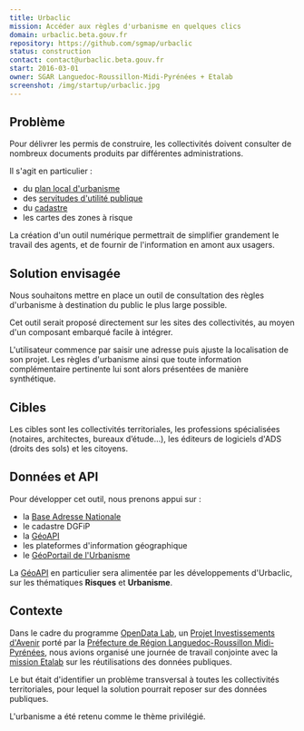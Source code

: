 ```yaml
---
title: Urbaclic
mission: Accéder aux règles d'urbanisme en quelques clics
domain: urbaclic.beta.gouv.fr
repository: https://github.com/sgmap/urbaclic
status: construction
contact: contact@urbaclic.beta.gouv.fr
start: 2016-03-01
owner: SGAR Languedoc-Roussillon-Midi-Pyrénées + Etalab
screenshot: /img/startup/urbaclic.jpg
---
```


## Problème

Pour délivrer les permis de construire, les collectivités doivent consulter de nombreux documents produits par différentes administrations.

Il s'agit en particulier :

* du [plan local d'urbanisme](https://fr.wikipedia.org/wiki/Plan_local_d%27urbanisme)
* des [servitudes d'utilité publique](https://fr.wikipedia.org/wiki/Servitude_d%27utilit%C3%A9_publique)
* du [cadastre](https://fr.wikipedia.org/wiki/Cadastre)
* les cartes des zones à risque

La création d'un outil numérique permettrait de simplifier grandement le travail des agents, et de fournir de l'information en amont aux usagers.

## Solution envisagée

Nous souhaitons mettre en place un outil de consultation des règles d'urbanisme à destination du public le plus large possible.

Cet outil serait proposé directement sur les sites des collectivités, au moyen d'un composant embarqué facile à intégrer.

L'utilisateur commence par saisir une adresse puis ajuste la localisation de son projet.
Les règles d'urbanisme ainsi que toute information complémentaire pertinente lui sont alors présentées de manière synthétique.

## Cibles

Les cibles sont les collectivités territoriales, les professions spécialisées (notaires, architectes, bureaux d’étude…), les éditeurs de logiciels d'ADS (droits des sols) et les citoyens.

## Données et API

Pour développer cet outil, nous prenons appui sur :

* la [Base Adresse Nationale](http://adresse.data.gouv.fr)
* le cadastre DGFiP
* la [GéoAPI](https://api.gouv.fr/api/geoapi.html)
* les plateformes d'information géographique
* le [GéoPortail de l'Urbanisme](https://www.geoportail-urbanisme.gouv.fr/)

La [GéoAPI](https://api.gouv.fr/api/geoapi.html) en particulier sera alimentée par les développements d'Urbaclic, sur les thématiques __Risques__ et __Urbanisme__.

## Contexte

Dans le cadre du programme [OpenData Lab](http://www.opendatalab.fr), un [Projet Investissements d'Avenir](http://www.gouvernement.fr/investissements-d-avenir-cgi) porté par la [Préfecture de Région Languedoc-Roussillon ­Midi­-Pyrénées](http://www.prefectures-regions.gouv.fr/languedoc-roussillon-midi-pyrenees), nous avions organisé une journée de travail conjointe avec la [mission Etalab](http://www.etalab.gouv.fr/) sur les réutilisations des données publiques.


Le but était d'identifier un problème transversal à toutes les collectivités territoriales, pour lequel la solution pourrait reposer sur des données publiques.

L'urbanisme a été retenu comme le thème privilégié.
